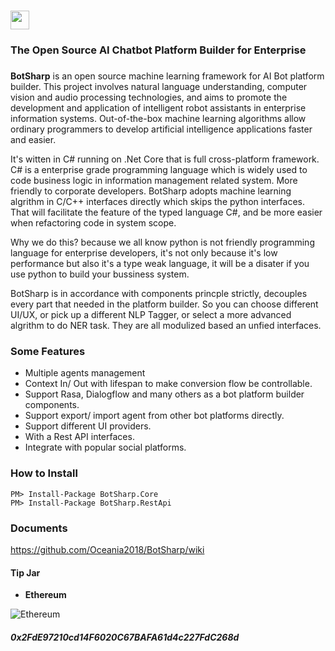 # <img src="https://raw.githubusercontent.com/Oceania2018/BotSharp/master/BotSharp.WebHost/wwwroot/images/BotSharp.png" height="30">
### The Open Source AI Chatbot Platform Builder for Enterprise
###  

**BotSharp** is an open source machine learning framework for AI Bot platform builder. This project involves natural language understanding, computer vision and audio processing technologies, and aims to promote the development and application of intelligent robot assistants in enterprise information systems. Out-of-the-box machine learning algorithms allow ordinary programmers to develop artificial intelligence applications faster and easier. 

It's witten  in C# running on .Net Core that is full cross-platform framework. C# is a enterprise grade programming language which is widely used to code business logic in information management related system. More friendly to corporate developers. BotSharp adopts machine learning algrithm in C/C++ interfaces directly which skips the python interfaces. That will facilitate the feature of the typed language C#, and be more easier when refactoring code in system scope. 

Why we do this? because we all know python is not friendly programming language for enterprise developers, it's not only because it's low performance but also it's a type weak language, it will be a disater if you use python to build your bussiness system.

BotSharp is in accordance with components princple strictly, decouples every part that needed in the platform builder. So you can choose different UI/UX, or pick up a different NLP Tagger, or select a more advanced algrithm to do NER task. They are all modulized based an unfied interfaces.

### Some Features
* Multiple agents management
* Context In/ Out with lifespan to make conversion flow be controllable.
* Support Rasa, Dialogflow and many others as a bot platform builder components.
* Support export/ import agent from other bot platforms directly.
* Support different UI providers.
* With a Rest API interfaces.
* Integrate with popular social platforms.

### How to Install
````shell
PM> Install-Package BotSharp.Core
PM> Install-Package BotSharp.RestApi
````

### Documents
https://github.com/Oceania2018/BotSharp/wiki


#### Tip Jar
* **Ethereum**

![Ethereum](https://raw.githubusercontent.com/Haiping-Chen/Etherscan.NetSDK/master/qr_code_eth.jpg)
##### 0x2FdE97210cd14F6020C67BAFA61d4c227FdC268d
